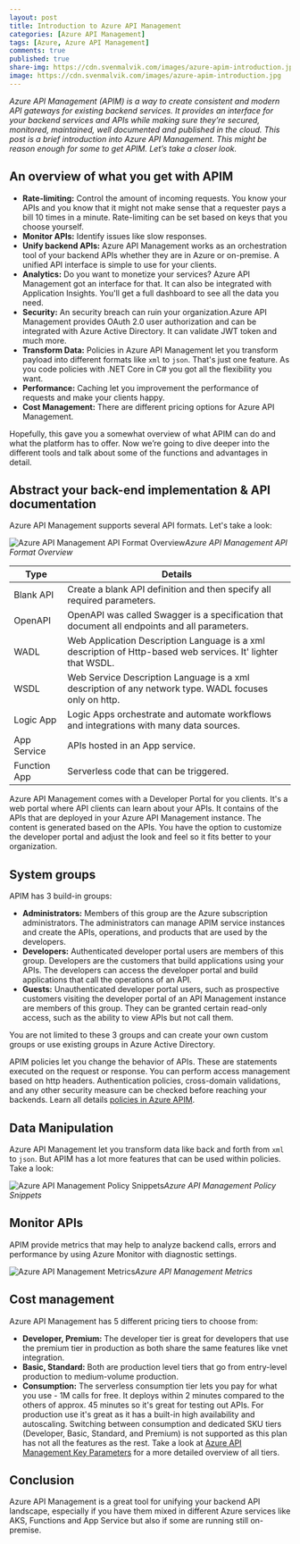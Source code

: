 ```yaml
---
layout: post
title: Introduction to Azure API Management
categories: [Azure API Management]
tags: [Azure, Azure API Management]
comments: true
published: true
share-img: https://cdn.svenmalvik.com/images/azure-apim-introduction.jpg
image: https://cdn.svenmalvik.com/images/azure-apim-introduction.jpg
---
```


*Azure API Management (APIM) is a way to create consistent and modern API gateways for existing backend services. It provides an interface for your backend services and APIs while making sure they’re secured, monitored, maintained, well documented and published in the cloud. This post is a brief introduction into Azure API Management. This might be reason enough for some to get APIM. Let’s take a closer look.*

## An overview of what you get with APIM

- **Rate-limiting:** Control the amount of incoming requests. You know your APIs and you know that it might not make sense that a requester pays a bill 10 times in a minute. Rate-limiting can be set based on keys that you choose yourself.
- **Monitor APIs:** Identify issues like slow responses.
- **Unify backend APIs:** Azure API Management works as an orchestration tool of your backend APIs whether they are in Azure or on-premise. A unified API interface is simple to use for your clients.
- **Analytics:** Do you want to monetize your services? Azure API Management got an interface for that. It can also be integrated with Application Insights. You'll get a full dashboard to see all the data you need.
- **Security:** An security breach can ruin your organization.Azure API Management provides OAuth 2.0 user authorization and can be integrated with Azure Active Directory. It can validate JWT token and much more.
- **Transform Data:** Policies in Azure API Management let you transform payload into different formats like `xml` to `json`. That's just one feature. As you code policies with .NET Core in C# you got all the flexibility you want.
- **Performance:** Caching let you improvement the performance of requests and make your clients happy.
- **Cost Management:** There are different pricing options for Azure API Management.

Hopefully, this gave you a somewhat overview of what APIM can do and what the platform has to offer. Now we’re going to dive deeper into the different tools and talk about some of the functions and advantages in detail.

## Abstract your back-end implementation & API documentation

 Azure API Management supports several API formats. Let's take a look:

![Azure API Management API Format Overview](https://cdn.svenmalvik.com/images/azure-apim-overview-1.jpg)*Azure API Management API Format Overview*

| Type        | Details          |
| ------------- |-------------|
| Blank API      | Create a blank API definition and then specify all required parameters. |
| OpenAPI      | OpenAPI was called Swagger is a specification that document all endpoints and all parameters.      |
| WADL | Web Application Description Language is a xml description of Http-based web services. It' lighter that WSDL.      |
| WSDL | Web Service Description Language is a xml description of any network type. WADL focuses only on http.       |
| Logic App | Logic Apps orchestrate and automate workflows and integrations with many data sources.      |
| App Service | APIs hosted in an App service.      |
| Function App | Serverless code that can be triggered.      |

Azure API Management comes with a Developer Portal for you clients. It's a web portal where API clients can learn about your APIs. It contains of the APIs that are deployed in your Azure API Management instance. The content is generated based on the APIs. You have the option to customize the developer portal and adjust the look and feel so it fits better to your organization.

## System groups

APIM has 3 build-in groups:

- **Administrators:** Members of this group are the Azure subscription administrators. The administrators can manage APIM service instances and create the APIs, operations, and products that are used by the developers.
- **Developers:** Authenticated developer portal users are members of this group. Developers are the customers that build applications using your APIs. The developers can access the developer portal and build applications that call the operations of an API.
- **Guests:** Unauthenticated developer portal users, such as prospective customers visiting the developer portal of an API Management instance are members of this group. They can be granted certain read-only access, such as the ability to view APIs but not call them.

You are not limited to these 3 groups and can create your own custom groups or use existing groups in Azure Active Directory.

APIM policies let you change the behavior of APIs. These are statements executed on the request or response. You can perform access management based on http headers. Authentication policies, cross-domain validations, and any other security measure can be checked before reaching your backends. Learn all details [policies in Azure APIM](https://docs.microsoft.com/en-us/azure/api-management/api-management-policies?WT.mc_id=AZ-MVP-5004080).

## Data Manipulation

Azure API Management let you transform data like back and forth from `xml` to `json`. But APIM has a lot more features that can be used within policies. Take a look:

![Azure API Management Policy Snippets](https://cdn.svenmalvik.com/images/azure-apim-overview-2.jpg)*Azure API Management Policy Snippets*

## Monitor APIs

APIM provide metrics that may help to analyze backend calls, errors and performance by using Azure Monitor with diagnostic settings.

![Azure API Management Metrics](https://cdn.svenmalvik.com/images/azure-apim-overview-3.jpg)*Azure API Management Metrics*

## Cost management

Azure API Management has 5 different pricing tiers to choose from:

- **Developer, Premium:** The developer tier is great for developers that use the premium tier in production as both share the same features like vnet integration.
- **Basic, Standard:** Both are production level tiers that go from entry-level production to medium-volume production.
- **Consumption:** The serverless consumption tier lets you pay for what you use - 1M calls for free. It deploys within 2 minutes compared to the others of approx. 45 minutes so it's great for testing out APIs. For production use it's great as it has a built-in high availability and autoscaling. Switching between consumption and dedicated SKU tiers (Developer, Basic, Standard, and Premium) is not supported as this plan has not all the features as the rest. Take a look at [Azure API Management Key Parameters](https://www.svenmalvik.com/azure-apim-key-parameters/) for a more detailed overview of all tiers.

## Conclusion

Azure API Management is a great tool for unifying your backend API landscape, especially if you have them mixed in different Azure services like AKS, Functions and App Service but also if some are running still on-premise.